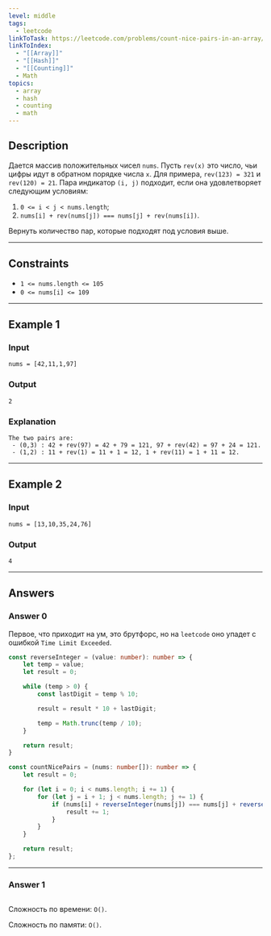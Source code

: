 ```yaml
---
level: middle
tags:
  - leetcode
linkToTask: https://leetcode.com/problems/count-nice-pairs-in-an-array/?envType=daily-question&envId=2023-11-21
linkToIndex:
  - "[[Array]]"
  - "[[Hash]]"
  - "[[Counting]]"
  - Math
topics:
  - array
  - hash
  - counting
  - math
---
```

## Description

Дается массив положительных чисел `nums`. Пусть `rev(x)` это число, чьи цифры идут в обратном порядке числа `x`. Для примера, `rev(123) = 321` и `rev(120) = 21`. Пара индикатор `(i, j)` подходит, если она удовлетворяет следующим условиям:
1. `0 <= i < j < nums.length`;
2. `nums[i] + rev(nums[j]) === nums[j] + rev(nums[i])`.

Вернуть количество пар, которые подходят под условия выше.

---
## Constraints

- `1 <= nums.length <= 105`
- `0 <= nums[i] <= 109`

---
## Example 1

### Input

```
nums = [42,11,1,97]
```
### Output

```
2
```
### Explanation

```
The two pairs are:
 - (0,3) : 42 + rev(97) = 42 + 79 = 121, 97 + rev(42) = 97 + 24 = 121.
 - (1,2) : 11 + rev(1) = 11 + 1 = 12, 1 + rev(11) = 1 + 11 = 12.
```

---
## Example 2

### Input

```
nums = [13,10,35,24,76]
```
### Output

```
4
```

---
## Answers

### Answer 0

Первое, что приходит на ум, это брутфорс, но на `leetcode` оно упадет с ошибкой `Time Limit Exceeded`.

```typescript
const reverseInteger = (value: number): number => {
	let temp = value;
	let result = 0;

	while (temp > 0) {
		const lastDigit = temp % 10;

		result = result * 10 + lastDigit;

		temp = Math.trunc(temp / 10);
	}

	return result;
}

const countNicePairs = (nums: number[]): number => {
	let result = 0;

	for (let i = 0; i < nums.length; i += 1) {
		for (let j = i + 1; j < nums.length; j += 1) {
			if (nums[i] + reverseInteger(nums[j]) === nums[j] + reverseInteger(nums[i])) {
				result += 1;
			}
		}
	}

	return result;
};
```

---
### Answer 1

```typescript
```

Сложность по времени: `O()`.

Сложность по памяти: `O()`.

